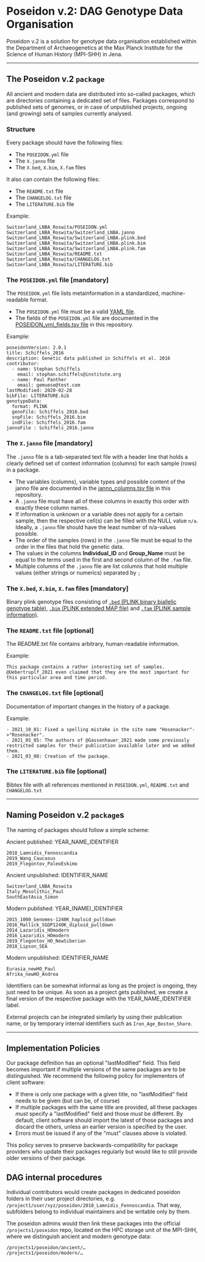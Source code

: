# Poseidon v.2: DAG Genotype Data Organisation

Poseidon v.2 is a solution for genotype data organisation established within the Department of Archaeogenetics at the Max Planck Institute for the Science of Human History (MPI-SHH) in Jena. 

***

## The Poseidon v.2 `package`

All ancient and modern data are distributed into so-called packages, which are directories containing a dedicated set of files. Packages correspond to published sets of genomes, or in case of unpublished projects, ongoing (and growing) sets of samples currently analysed.

### Structure

Every package should have the following files: 

- The `POSEIDON.yml` file
- The `X.janno` file
- The `X.bed`, `X.bim`, `X.fam` files

It also can contain the following files:

- The `README.txt` file
- The `CHANGELOG.txt` file
- The `LITERATURE.bib` file

Example:

```
Switzerland_LNBA_Roswita/POSEIDON.yml
Switzerland_LNBA_Roswita/Switzerland_LNBA.janno
Switzerland_LNBA_Roswita/Switzerland_LNBA.plink.bed
Switzerland_LNBA_Roswita/Switzerland_LNBA.plink.bim
Switzerland_LNBA_Roswita/Switzerland_LNBA.plink.fam
Switzerland_LNBA_Roswita/README.txt
Switzerland_LNBA_Roswita/CHANGELOG.txt
Switzerland_LNBA_Roswita/LITERATURE.bib
```

###  The `POSEIDON.yml` file [mandatory]

The `POSEIDON.yml` file lists metainformation in a standardized, machine-readable format.

- The `POSEIDON.yml` file must be a valid [YAML file](https://yaml.org/).
- The fields of the `POSEIDON.yml` file are documented in the [POSEIDON_yml_fields.tsv file](https://github.com/poseidon-framework/poseidon2-schema/blob/master/POSEIDON_yml_fields.tsv) in this repository.

Example:

```
poseidonVersion: 2.0.1
title: Schiffels_2016
description: Genetic data published in Schiffels et al. 2016
contributor:
  - name: Stephan Schiffels
    email: stephan.schiffels@institute.org
  - name: Paul Panther
    email: gemuese@test.com
lastModified: 2020-02-28
bibFile: LITERATURE.bib
genotypeData:	
  format: PLINK	
  genoFile: Schiffels_2016.bed	
  snpFile: Schiffels_2016.bim	
  indFile: Schiffels_2016.fam	
jannoFile : Schiffels_2016.janno
```

###  The `X.janno` file [mandatory]

The `.janno` file is a tab-separated text file with a header line that holds a clearly defined set of context information (columns) for each sample (rows) in a package.

- The variables (columns), variable types and possible content of the janno file are documented in the [janno_columns.tsv file](https://github.com/poseidon-framework/poseidon2-schema/blob/master/janno_columns.tsv) in this repository.
- A `.janno` file must have all of these columns in exactly this order with exactly these column names. 
- If information is unknown or a variable does not apply for a certain sample, then the respective cell(s) can be filled with the NULL value `n/a`. Ideally, a `.janno` file should have the least number of n/a-values possible.
- The order of the samples (rows) in the `.janno` file must be equal to the order in the files that hold the genetic data.
- The values in the columns **Individual_ID** and **Group_Name** must be equal to the terms used in the first and second column of the `.fam` file.
- Multiple columns of the `.janno` file are list columns that hold multiple values (either strings or numerics) separated by `;`

### The `X.bed`, `X.bim`, `X.fam` files [mandatory]

Binary plink genotype files consisting of [`.bed` (PLINK binary biallelic genotype table)](https://www.cog-genomics.org/plink/1.9/formats#bed), [`.bim` (PLINK extended MAP file)](https://www.cog-genomics.org/plink/1.9/formats#bim) and [`.fam` (PLINK sample information)](https://www.cog-genomics.org/plink/1.9/formats#fam).

### The `README.txt` file [optional]

The README.txt file contains arbitrary, human-readable information.

Example:

```
This package contains a rather interesting set of samples. 
@Uebertruplf_2021 even claimed that they are the most important for this particular area and time period.
```

### The `CHANGELOG.txt` file [optional]

Documentation of important changes in the history of a package.

Example:

```
- 2021_10_01: Fixed a spelling mistake in the site name "Hosenacker"->"Rosenacker". 
- 2021_05_05: The authors of @Gassenhauer_2021 made some previously restricted samples for their publication available later and we added them.
- 2021_03_08: Creation of the package.
```

### The `LITERATURE.bib` file [optional]

Bibtex file with all references mentioned in `POSEIDON.yml`, `README.txt` and `CHANGELOG.txt`

***

## Naming Poseidon v.2 `package`s

The naming of packages should follow a simple scheme:

Ancient published: YEAR_NAME_IDENTIFIER

```
2018_Lamnidis_Fennoscandia  
2019_Wang_Caucasus  
2019_Flegontov_PaleoEskimo  
```

Ancient unpublished: IDENTIFIER_NAME

```
Switzerland_LNBA_Roswita  
Italy_Mesolithic_Paul  
SouthEastAsia_Simon  
```

Modern published: YEAR_(NAME)_IDENTIFIER

```
2015_1000_Genomes-1240K_haploid_pulldown
2016_Mallick_SGDP1240K_diploid_pulldown
2014_Lazaridis_HOmodern
2016_Lazaridis_HOmodern
2019_Flegontov_HO_NewSiberian
2018_Lipson_SEA
```

Modern unpublished: IDENTIFIER_NAME

```
Eurasia_newHO_Paul
Afrika_newHO_Andrea
```

Identifiers can be somewhat informal as long as the project is ongoing, they just need to be unique. As soon as a project gets published, we create a final version of the respective package with the YEAR_NAME_IDENTIFIER label.

External projects can be integrated similarly by using their publication name, or by temporary internal identifiers such as `Iron_Age_Boston_Share`.

***

## Implementation Policies

Our package definition has an optional "lastModified" field. This field becomes important if multiple versions of the same packages are to be distinguished. We recommend the following policy for implementors of client software:
- If there is only one package with a given title, no "lastModified" field needs to be given (but can be, of course)
- If multiple packages with the same title are provided, all these packages _must_ specify a "lastModified" field and those _must_ be different. By default, client software should import the latest of those packages and discard the others, unless an earlier version is specified by the user. 
- Errors must be issued if any of the "must" clauses above is violated.

This policy serves to preserve backwards-compatibility for package providers who update their packages regularly but would like to still provide older versions of their package.

## DAG internal procedures

Individual contributors would create packages in dedicated poseidon folders in their user project directories, e.g. `/project1/user/xyz/poseidon/2018_Lamnidis_Fennoscandia`. That way, subfolders belong to individual maintainers and be writable only by them. 

The poseidon admins would then link these packages into the official `/projects1/poseidon` repo, located on the HPC storage unit of the MPI-SHH, where we distinguish ancient and modern genotype data:

```
/projects1/poseidon/ancient/…  
/projects1/poseidon/modern/…
```
